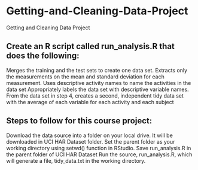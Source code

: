 # Getting-and-Cleaning-Data-Project
Getting and Cleaning Data Project


Create an R script called run_analysis.R that does the following:
-------------------------------------------------------------------------------------
Merges the training and the test sets to create one data set.
Extracts only the measurements on the mean and standard deviation for each measurement. 
Uses descriptive activity names to name the activities in the data set
Appropriately labels the data set with descriptive variable names. 
From the data set in step 4, creates a second, independent tidy data set with the average of each variable for each activity and each subject

Steps to follow for this course project:
----------------------------------------------------
Download the data source into a folder on your local drive. It will be downloaded in UCI HAR Dataset folder.
Set the parent folder as your working directory using setwd() function in RStudio.
Save run_analysis.R in the parent folder of UCI HAR Dataset
Run the source, run_analysis.R, which will generate a file, tidy_data.txt in the working directory.

